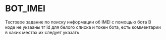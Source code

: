 # BOT_IMEI
Тестовое задание по поиску информации об IMEI с помощью бота
В коде не укзааны тг id для белого списка и токен бота, есть комментарии в каких местах их следует указать
